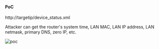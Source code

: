 #### PoC
http://targetip/device_status.xml

Attacker can get the router's system time, LAN MAC, LAN IP address, LAN netmask, primary DNS, zero IP, etc.

![poc](device_status.jpg)

